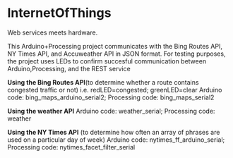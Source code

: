 InternetOfThings
================

Web services meets hardware.

This Arduino+Processing project communicates with the Bing Routes API, NY Times API, and Accuweather API in JSON format.
For testing purposes, the project uses LEDs to confirm succesful communication between Arduino,Processing, and the REST service 

**Using the Bing Routes API**(to determine whether a  route contains congested traffic  or not) i.e. redLED=congested; greenLED=clear 
Arduino code: bing_maps_arduino_serial2;
Processing code: bing_maps_serial2

**Using the weather API**
Arduino code: weather_serial;
Processing code: weather

**Using the NY Times API** (to determine how often an array of phrases are used on a particular day of week)
Arduino code: nytimes_ff_arduino_serial;
Processing code: nytimes_facet_filter_serial

